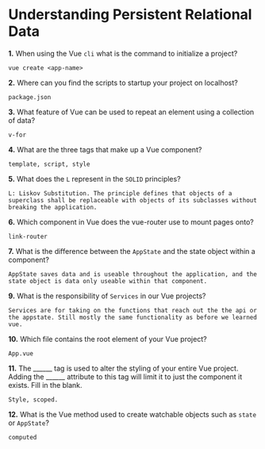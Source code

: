 # Understanding Persistent Relational Data

**1.** When using the Vue `cli` what is the command to initialize a project?
<!-- enter you answer in the space below -->
```
vue create <app-name>
```
**2.** Where can you find the scripts to startup your project on localhost?
<!-- enter you answer in the space below -->
```
package.json
```
**3.** What feature of Vue can be used to repeat an element using a collection of data?
<!-- enter you answer in the space below -->
```
v-for
```
**4.** What are the three tags that make up a Vue component?
<!-- enter you answer in the space below -->
```
template, script, style
```
**5.** What does the `L` represent in the `SOLID` principles?
<!-- enter you answer in the space below -->
```
L: Liskov Substitution. The principle defines that objects of a superclass shall be replaceable with objects of its subclasses without breaking the application.
```
**6.** Which component in Vue does the vue-router use to mount pages onto?
<!-- enter you answer in the space below -->
```
link-router
```
**7.** What is the difference between the `AppState` and the state object within a component?
<!-- enter you answer in the space below -->
```
AppState saves data and is useable throughout the application, and the state object is data only useable within that component.
```
**9.** What is the responsibility of `Services` in our Vue projects?
<!-- enter you answer in the space below -->
```
Services are for taking on the functions that reach out the the api or the appstate. Still mostly the same functionality as before we learned vue.
```
**10.** Which file contains the root element of your Vue project?
<!-- enter you answer in the space below -->
```
App.vue
```
**11.** The ______ tag is used to alter the styling of your entire Vue project.  Adding the ______ attribute to this tag will limit it to just the component it exists.  Fill in the blank.
<!-- enter you answer in the space below -->
```
Style, scoped.
```
**12.** What is the Vue method used to create watchable objects such as `state` or `AppState`?
<!-- enter you answer in the space below -->
```
computed
```